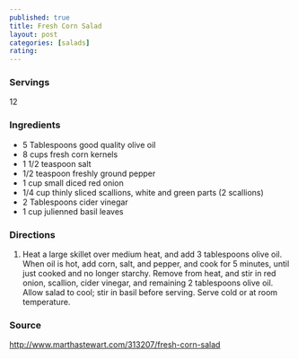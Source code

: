 ```yaml
---
published: true
title: Fresh Corn Salad
layout: post
categories: [salads]
rating: 
---
```

### Servings
12

### Ingredients
- 5 Tablespoons good quality olive oil
- 8 cups fresh corn kernels
- 1 1/2 teaspoon salt
- 1/2 teaspoon freshly ground pepper
- 1 cup small diced red onion
- 1/4 cup thinly sliced scallions, white and green parts (2 scallions)
- 2 Tablespoons cider vinegar
- 1 cup julienned basil leaves

### Directions
1. Heat a large skillet over medium heat, and add 3 tablespoons olive oil. When oil is hot, add corn, salt, and pepper, and cook for 5 minutes, until just cooked and no longer starchy. Remove from heat, and stir in red onion, scallion, cider vinegar, and remaining 2 tablespoons olive oil. Allow salad to cool; stir in basil before serving. Serve cold or at room temperature.

### Source
<a href="http://www.marthastewart.com/313207/fresh-corn-salad" target="new">http://www.marthastewart.com/313207/fresh-corn-salad</a>

